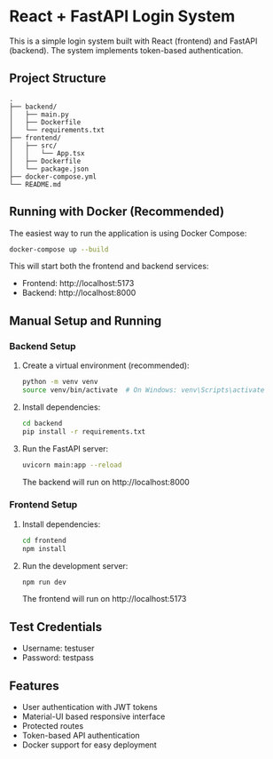 # React + FastAPI Login System

This is a simple login system built with React (frontend) and FastAPI (backend). The system implements token-based authentication.

## Project Structure

```
.
├── backend/
│   ├── main.py
│   ├── Dockerfile
│   └── requirements.txt
├── frontend/
│   ├── src/
│   │   └── App.tsx
│   ├── Dockerfile
│   └── package.json
├── docker-compose.yml
└── README.md
```

## Running with Docker (Recommended)

The easiest way to run the application is using Docker Compose:

```bash
docker-compose up --build
```

This will start both the frontend and backend services:
- Frontend: http://localhost:5173
- Backend: http://localhost:8000

## Manual Setup and Running

### Backend Setup

1. Create a virtual environment (recommended):
   ```bash
   python -m venv venv
   source venv/bin/activate  # On Windows: venv\Scripts\activate
   ```

2. Install dependencies:
   ```bash
   cd backend
   pip install -r requirements.txt
   ```

3. Run the FastAPI server:
   ```bash
   uvicorn main:app --reload
   ```
   The backend will run on http://localhost:8000

### Frontend Setup

1. Install dependencies:
   ```bash
   cd frontend
   npm install
   ```

2. Run the development server:
   ```bash
   npm run dev
   ```
   The frontend will run on http://localhost:5173

## Test Credentials

- Username: testuser
- Password: testpass

## Features

- User authentication with JWT tokens
- Material-UI based responsive interface
- Protected routes
- Token-based API authentication
- Docker support for easy deployment 